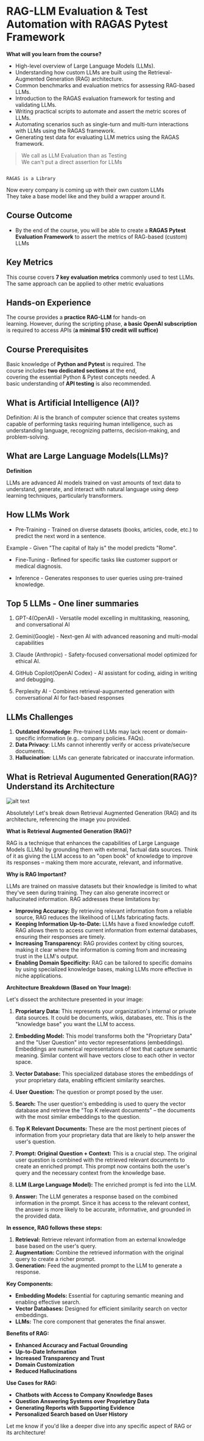 # RAG-LLM Evaluation & Test Automation with RAGAS Pytest Framework

**What will you learn from the course?**

* High-level overview of Large Language Models (LLMs).
* Understanding how custom LLMs are built using the Retrieval-Augmented Generation (RAG) architecture.
* Common benchmarks and evaluation metrics for assessing RAG-based LLMs.
* Introduction to the RAGAS evaluation framework for testing and validating LLMs.
* Writing practical scripts to automate and assert the metric scores of LLMs.
* Automating scenarios such as single-turn and multi-turn interactions with LLMs using the RAGAS framework.
* Generating test data for evaluating LLM metrics using the RAGAS framework.

> We call as LLM Evaluation than as Testing  
We can't put a direct assertion for LLMs  

```text

RAGAS is a Library

```

Now every company is coming up with their own custom LLMs  
They take a base model like and they build a wrapper around it.  

## Course Outcome

* By the end of the course, you will be able to create a **RAGAS Pytest Evaluation Framework** to assert the metrics of RAG-based (custom) LLMs

## Key Metrics

This course covers **7 key evaluation metrics** commonly used to test LLMs. The same approach can be applied to other metric evaluations

## Hands-on Experience

The course provides a **practice RAG-LLM** for hands-on  
learning. However, during the scripting phase, **a basic OpenAI subscription** is required to access APIs (**a minimal $10 credit will suffice)**

## Course Prerequisites

Basic knowledge of **Python and Pytest** is required. The  
course includes **two dedicated sections** at the end,  
covering the essential Python & Pytest concepts needed. A  
basic understanding of **API testing** is also recommended.

## What is Artificial Intelligence (AI)?

Definition: AI is the branch of computer science that creates systems capable of performing tasks requiring human intelligence, such as understanding language, recognizing patterns, decision-making, and
problem-solving.

## What are Large Language Models(LLMs)?

**Definition**

LLMs are advanced AI models trained on vast amounts of text
data to understand, generate, and interact with natural language using deep learning techniques, particularly transformers.

## How LLMs Work

* Pre-Training - Trained on diverse datasets (books, articles, code, etc.) to predict the next word in a sentence.

Example - Given "The capital of Italy is" the model predicts "Rome".

* Fine-Tuning - Refined for specific tasks like customer support or medical diagnosis.

* Inference - Generates responses to user queries using pre-trained knowledge.

## Top 5 LLMs - One liner summaries

1. GPT-4(OpenAI) - Versatile model excelling in multitasking, reasoning, and conversational AI

2. Gemini(Google) - Next-gen AI with advanced reasoning and multi-modal capabilities

3. Claude (Anthropic) - Safety-focused conversational model optimized for ethical AI.

4. GitHub Copilot(OpenAI Codex) - AI assistant for coding, aiding in writing and debugging.

5. Perplexity AI - Combines retrieval-augumented generation with conversational AI for fact-based responses

## LLMs Challenges

1. **Outdated Knowledge**: Pre-trained LLMs may lack recent or domain-specific information (e.g..
company policies. FAQs).
2. **Data Privacy**: LLMs cannot inherently verify or access private/secure documents.
3. **Hallucination**: LLMs can generate fabricated or inaccurate information.

## What is Retrieval Augumented Generation(RAG)? Understand its Architecture  

![alt text](image.png)


Absolutely! Let's break down Retrieval Augmented Generation (RAG) and its architecture, referencing the image you provided.

**What is Retrieval Augmented Generation (RAG)?**

RAG is a technique that enhances the capabilities of Large Language Models (LLMs) by grounding them with external, factual data sources.  Think of it as giving the LLM access to an "open book" of knowledge to improve its responses – making them more accurate, relevant, and informative.

**Why is RAG Important?**

LLMs are trained on massive datasets but their knowledge is limited to what they've seen during training. They can also generate incorrect or hallucinated information. RAG addresses these limitations by:

* **Improving Accuracy:** By retrieving relevant information from a reliable source, RAG reduces the likelihood of LLMs fabricating facts.
* **Keeping Information Up-to-Date:** LLMs have a fixed knowledge cutoff. RAG allows them to access current information from external databases, ensuring their responses are timely.
* **Increasing Transparency:** RAG provides context by citing sources, making it clear where the information is coming from and increasing trust in the LLM's output.
* **Enabling Domain Specificity:** RAG can be tailored to specific domains by using specialized knowledge bases, making LLMs more effective in niche applications.

**Architecture Breakdown (Based on Your Image):**

Let's dissect the architecture presented in your image:

1. **Proprietary Data:** This represents your organization's internal or private data sources. It could be documents, wikis, databases, etc. This is the "knowledge base" you want the LLM to access.

2. **Embedding Model:** This model transforms both the "Proprietary Data" and the "User Question" into vector representations (embeddings). Embeddings are numerical representations of text that capture semantic meaning.  Similar content will have vectors close to each other in vector space.

3. **Vector Database:** This specialized database stores the embeddings of your proprietary data, enabling efficient similarity searches.

4. **User Question:** The question or prompt posed by the user.

5. **Search:** The user question's embedding is used to query the vector database and retrieve the "Top K relevant documents" – the documents with the most similar embeddings to the question.

6. **Top K Relevant Documents:** These are the most pertinent pieces of information from your proprietary data that are likely to help answer the user's question.

7. **Prompt: Original Question + Context:** This is a crucial step. The original user question is combined with the retrieved relevant documents to create an enriched prompt. This prompt now contains both the user's query and the necessary context from the knowledge base.

8. **LLM (Large Language Model):**  The enriched prompt is fed into the LLM.

9. **Answer:** The LLM generates a response based on the combined information in the prompt. Since it has access to the relevant context, the answer is more likely to be accurate, informative, and grounded in the provided data.

**In essence, RAG follows these steps:**

1. **Retrieval:** Retrieve relevant information from an external knowledge base based on the user's query.
2. **Augmentation:** Combine the retrieved information with the original query to create a richer prompt.
3. **Generation:** Feed the augmented prompt to the LLM to generate a response.

**Key Components:**

* **Embedding Models:**  Essential for capturing semantic meaning and enabling effective search.
* **Vector Databases:**  Designed for efficient similarity search on vector embeddings.
* **LLMs:** The core component that generates the final answer.

**Benefits of RAG:**

* **Enhanced Accuracy and Factual Grounding**
* **Up-to-Date Information**
* **Increased Transparency and Trust**
* **Domain Customization**
* **Reduced Hallucinations**

**Use Cases for RAG:**

* **Chatbots with Access to Company Knowledge Bases**
* **Question Answering Systems over Proprietary Data**
* **Generating Reports with Supporting Evidence**
* **Personalized Search based on User History**

Let me know if you'd like a deeper dive into any specific aspect of RAG or its architecture!
